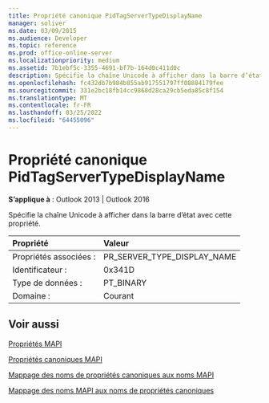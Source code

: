 ```yaml
---
title: Propriété canonique PidTagServerTypeDisplayName
manager: soliver
ms.date: 03/09/2015
ms.audience: Developer
ms.topic: reference
ms.prod: office-online-server
ms.localizationpriority: medium
ms.assetid: 7b1ebf5c-3355-4691-bf7b-164d0c411d0c
description: Spécifie la chaîne Unicode à afficher dans la barre d’état avec cette propriété pour Outlook 2013 ou Outlook 2016.
ms.openlocfilehash: fc432db7b984b855ab917551797ff08884179fee
ms.sourcegitcommit: 331e2bc18fb14cc9868d28ca29cb5eda85c8f154
ms.translationtype: MT
ms.contentlocale: fr-FR
ms.lasthandoff: 03/25/2022
ms.locfileid: "64455096"
---
```

# <a name="pidtagservertypedisplayname-canonical-property"></a>Propriété canonique PidTagServerTypeDisplayName

  
  
**S’applique à** : Outlook 2013 | Outlook 2016 
  
Spécifie la chaîne Unicode à afficher dans la barre d’état avec cette propriété.
  
|Propriété |Valeur |
|:-----|:-----|
|Propriétés associées :  <br/> |PR_SERVER_TYPE_DISPLAY_NAME  <br/> |
|Identificateur :  <br/> |0x341D  <br/> |
|Type de données :  <br/> |PT_BINARY  <br/> |
|Domaine :  <br/> |Courant  <br/> |
   
## <a name="see-also"></a>Voir aussi



[Propriétés MAPI](mapi-properties.md)
  
[Propriétés canoniques MAPI](mapi-canonical-properties.md)
  
[Mappage des noms de propriétés canoniques aux noms MAPI](mapping-canonical-property-names-to-mapi-names.md)
  
[Mappage des noms MAPI aux noms de propriétés canoniques](mapping-mapi-names-to-canonical-property-names.md)

